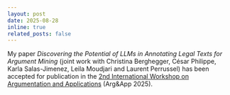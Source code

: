 ```yaml
---
layout: post
date: 2025-08-28
inline: true
related_posts: false
---
```


My paper *Discovering the Potential of LLMs in Annotating Legal Texts for Argument Mining* (joint work with Christina Berghegger, César Philippe, Karla Salas-Jimenez, Leila Moudjari and Laurent Perrussel) has been accepted for publication in the [2nd International Workshop on Argumentation and Applications](https://argapp-workshop.github.io/2025/) (Arg&App 2025).

